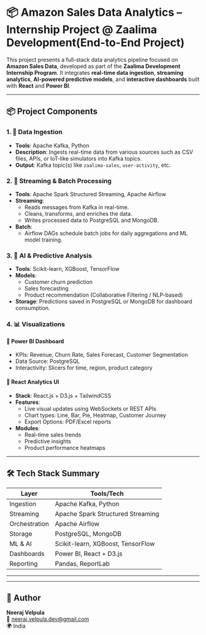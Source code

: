 # 📦 Amazon Sales Data Analytics – Internship Project @ Zaalima Development(End-to-End Project)

This project presents a full-stack data analytics pipeline focused on **Amazon Sales Data**, developed as part of the **Zaalima Development Internship Program**. It integrates **real-time data ingestion**, **streaming analytics**, **AI-powered predictive models**, and **interactive dashboards** built with **React** and **Power BI**.

---
## 📦 Project Components

### 1. 🚀 Data Ingestion
- **Tools**: Apache Kafka, Python
- **Description**: Ingests real-time data from various sources such as CSV files, APIs, or IoT-like simulators into Kafka topics.
- **Output**: Kafka topic(s) like `zaalima-sales`, `user-activity`, etc.

### 2. 🌊 Streaming & Batch Processing
- **Tools**: Apache Spark Structured Streaming, Apache Airflow
- **Streaming**:
  - Reads messages from Kafka in real-time.
  - Cleans, transforms, and enriches the data.
  - Writes processed data to PostgreSQL and MongoDB.
- **Batch**:
  - Airflow DAGs schedule batch jobs for daily aggregations and ML model training.
  
### 3. 🧠 AI & Predictive Analysis
- **Tools**: Scikit-learn, XGBoost, TensorFlow
- **Models**:
  - Customer churn prediction
  - Sales forecasting
  - Product recommendation (Collaborative Filtering / NLP-based)
- **Storage**: Predictions saved in PostgreSQL or MongoDB for dashboard consumption.

### 4. 📊 Visualizations

#### 🔹 Power BI Dashboard
- KPIs: Revenue, Churn Rate, Sales Forecast, Customer Segmentation
- Data Source: PostgreSQL
- Interactivity: Slicers for time, region, product category

#### 🔸 React Analytics UI
- **Stack**: React.js + D3.js + TailwindCSS
- **Features**:
  - Live visual updates using WebSockets or REST APIs
  - Chart types: Line, Bar, Pie, Heatmap, Customer Journey
  - Export Options: PDF/Excel reports
- **Modules**:
  - Real-time sales trends
  - Predictive insights
  - Product performance heatmaps

---

## 🛠️ Tech Stack Summary

| Layer              | Tools/Tech                         |
|-------------------|-------------------------------------|
| Ingestion         | Apache Kafka, Python                |
| Streaming         | Apache Spark Structured Streaming   |
| Orchestration     | Apache Airflow                      |
| Storage           | PostgreSQL, MongoDB                 |
| ML & AI           | Scikit-learn, XGBoost, TensorFlow   |
| Dashboards        | Power BI, React + D3.js             |
| Reporting         | Pandas, ReportLab                   |

---

---

## 👤 Author

**Neeraj Velpula**  
📧 neeraj.velpula.dev@gmail.com  
🌍 India
